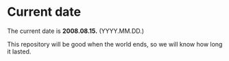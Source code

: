 # Current date

The current date is **2008.08.15.** (YYYY.MM.DD.)

This repository will be good when the world ends, so we will know how long it lasted.